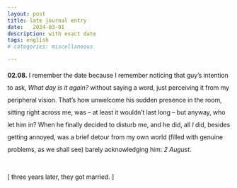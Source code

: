 ```yaml
---
layout: post
title: late journal entry
date:   2024-03-01
description: with exact date
tags: english
# categories: miscellaneous

---
```


<!-- <span style="font-size:14px;font-weight:lighter"> -->
<span style = "font-size: 14px; line-height: 200%; letter-spacing: -0.009em;">
<strong>02.08.</strong> I remember the date because I remember noticing that guy’s intention to ask, <i>What day is it again?</i> without saying a word, just perceiving it from my peripheral vision. That’s how unwelcome his sudden presence in the room, sitting right across me, was – at least it wouldn’t last long – but anyway, who let him in? When he finally decided to disturb me, and he did, all <i>I</i> did, besides getting annoyed, was a brief detour from my own world (filled with genuine problems, as we shall see) barely acknowledging him: <i>2 August</i>.
</span>

<br>
<br>
<br>
<!-- <div style="text-align: right;"> -->
<!-- <span style="font-size:14px;font-weight:lighter;margin:right" > -->
<span style = "font-size: 14px; line-height: 200%; letter-spacing: -0.009em;">
[ three years later, they got married. ] <!-- <br> Incidentally, on 2 August, as the marriage certificate attests. -->
</span>
<!-- </div> -->

<!-- <br>I remember the date because I remember noticing that guy’s intention to ask, “What day is it again?” without saying any words, only perceiving it from my peripheral vision. That’s how unwelcome his sudden presence in the room, sitting right across me, was (at least it wouldn’t last long). I knew he was trying to reach out, but I was somewhere else. When he finally decided to disturb me, all I did, besides getting annoyed, was a brief detour from my own world: “2 August”, barely acknowledging him. There, I had genuine problems: 
</span> -->
